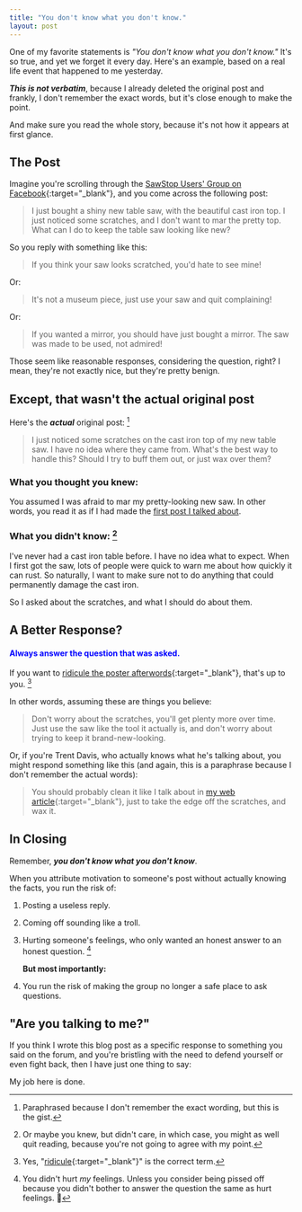 ```yaml
---
title: "You don't know what you don't know."
layout: post
---
```

One of my favorite statements is *"You don't know what you don't know."* It's so true, and yet we forget it every day. Here's an example, based on a real life event that happened to me yesterday.

***This is not verbatim***, because I already deleted the original post and frankly, I don't remember the exact words, but it's close enough to make the point.

And make sure you read the whole story, because it's not how it appears at first glance.

## The Post

Imagine you're scrolling through the [SawStop Users' Group on Facebook](https://www.facebook.com/groups/sawstopusersgroup/){:target="_blank"}, and you come across the following post:

> I just bought a shiny new table saw, with the beautiful cast iron top. I just noticed some scratches, and I don't want to mar the pretty top. What can I do to keep the table saw looking like new?

So you reply with something like this:

> If you think your saw looks scratched, you'd hate to see mine!

Or:

> It's not a museum piece, just use your saw and quit complaining!

Or:

> If you wanted a mirror, you should have just bought a mirror. The saw was made to be used, not admired!

Those seem like reasonable responses, considering the question, right? I mean, they're not exactly nice, but they're pretty benign.

## Except, that wasn't the actual original post

Here's the ***actual*** original post: [^1]

> I just noticed some scratches on the cast iron top of my new table saw. I have no idea where they came from. What's the best way to handle this? Should I try to buff them out, or just wax over them?

### What you thought you knew:

You assumed I was afraid to mar my pretty-looking new saw. In other words, you read it as if I had made the [first post I talked about](#the-post).

### What you didn't know: [^2]

I've never had a cast iron table before. I have no idea what to expect. When I first got the saw, lots of people were quick to warn me about how quickly it can rust. So naturally, I want to make sure not to do anything that could permanently damage the cast iron.

So I asked about the scratches, and what I should do about them.

## A Better Response?

#### <span style="color:blue">Always answer the question that was asked.</span>

If you want to [ridicule the poster afterwords](/assets/images-posts/2019-05-11.1.01.jpg){:target="_blank"}, that's up to you. [^3]

In other words, assuming these are things you believe:

> Don't worry about the scratches, you'll get plenty more over time. Just use the saw like the tool it actually is, and don't worry about trying to keep it brand-new-looking.

Or, if you're Trent Davis, who actually knows what he's talking about, you might respond something like this (and again, this is a paraphrase because I don't remember the actual words):

> You should probably clean it like I talk about in [my web article](https://www.trentdavis.net/2017/06/13/tool-maintenance-protecting-cast-iron-tabletop/){:target="_blank"}, just to take the edge off the scratches, and wax it.

## In Closing

Remember, ***you don't know what you don't know***.

When you attribute motivation to someone's post without actually knowing the facts, you run the risk of:

1. Posting a useless reply.
2. Coming off sounding like a troll.
3. Hurting someone's feelings, who only wanted an honest answer to an honest question. [^4]

    **But most importantly:**

4. You run the risk of making the group no longer a safe place to ask questions.

## "Are you talking to me?"

If you think I wrote this blog post as a specific response to something you said on the forum, and you're bristling with the need to defend yourself or even fight back, then I have just one thing to say:

My job here is done.

[^1]: Paraphrased because I don't remember the exact wording, but this is the gist.

[^2]: Or maybe you knew, but didn't care, in which case, you might as well quit reading, because you're not going to agree with my point.

[^3]: Yes, "[ridicule](https://en.oxforddictionaries.com/definition/ridicule){:target="_blank"}" is the correct term.

[^4]: You didn't hurt *my* feelings. Unless you consider being pissed off because you didn't bother to answer the question the same as hurt feelings. 🤬